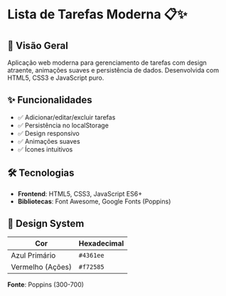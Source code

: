 # Lista de Tarefas Moderna 📋✨

## 📌 Visão Geral
Aplicação web moderna para gerenciamento de tarefas com design atraente, animações suaves e persistência de dados. Desenvolvida com HTML5, CSS3 e JavaScript puro.

## ✨ Funcionalidades
- ✅ Adicionar/editar/excluir tarefas
- ✅ Persistência no localStorage
- ✅ Design responsivo
- ✅ Animações suaves
- ✅ Ícones intuitivos

## 🛠 Tecnologias
- **Frontend**: HTML5, CSS3, JavaScript ES6+
- **Bibliotecas**: Font Awesome, Google Fonts (Poppins)

## 🎨 Design System
| Cor               | Hexadecimal |
|-------------------|-------------|
| Azul Primário     | `#4361ee`   |
| Vermelho (Ações)  | `#f72585`   |

**Fonte**: Poppins (300-700)
